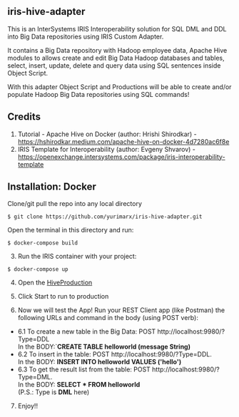 ## iris-hive-adapter
This is an InterSystems IRIS Interoperability solution for SQL DML and DDL into Big Data repositories using IRIS Custom Adapter.

It contains a Big Data repository with Hadoop employee data, Apache Hive modules to allows create and edit Big Data Hadoop databases and tables, select, insert, update, delete and query data using SQL sentences inside Object Script.

With this adapter Object Script and Productions will be able to create and/or populate Hadoop Big Data repositories using SQL commands!


## Credits
1. Tutorial - Apache Hive on Docker (author: Hrishi Shirodkar) - https://hshirodkar.medium.com/apache-hive-on-docker-4d7280ac6f8e
2. IRIS Template for Interoperability (author: Evgeny Shvarov) - https://openexchange.intersystems.com/package/iris-interoperability-template



## Installation: Docker
Clone/git pull the repo into any local directory

```
$ git clone https://github.com/yurimarx/iris-hive-adapter.git
```

Open the terminal in this directory and run:

```
$ docker-compose build
```

3. Run the IRIS container with your project:

```
$ docker-compose up
```

4. Open the [HiveProduction](http://localhost:52773/csp/irisapp/EnsPortal.ProductionConfig.zen?PRODUCTION=dc.irishiveadapter.HiveProduction)

5. Click Start to run to production

6. Now we will test the App! Run your REST Client app (like Postman) the following URLs and command in the body (using POST verb):    
- 6.1 To create a new table in the Big Data:  POST http://localhost:9980/?Type=DDL        
In the BODY:`**CREATE TABLE helloworld (message String)**
- 6.2 To insert in the table: POST http://localhost:9980/?Type=DDL.    
In the BODY: **INSERT INTO helloworld VALUES ('hello')**
- 6.3 To get the result list from the table: POST http://localhost:9980/?Type=DML.     
In the BODY: **SELECT * FROM helloworld**   
(P.S.: Type is **DML** here)

7. Enjoy!!
